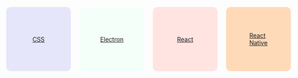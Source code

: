 

<style>
    main{
        box-sizing: border-box;
        width:70vw;
        position: absolute;
        left:5vw;
        display:flex;
        flex-wrap: wrap;
        gap:20px;
    }

    main > a{
        display: block;
        background: oldLace;
        border-radius: 10px;
        min-width: 150px;
        min-height: 150px;
        display: flex;
        justify-content: center;
        align-items: center;
    }

</style>
<main>
    <a href="CSS/index" style="background:lavender">CSS</a>
    <a href="Electron/index" style="background:MintCream">Electron</a>
    <a href="React/index" style="background:MistyRose">React</a>
    <a href="React-Native/index" style="background:PeachPuff">React<br>Native</a>

</main>





